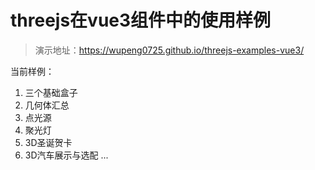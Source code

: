 # threejs在vue3组件中的使用样例

> 演示地址：https://wupeng0725.github.io/threejs-examples-vue3/

当前样例：

1. 三个基础盒子
2. 几何体汇总
3. 点光源
4. 聚光灯
5. 3D圣诞贺卡
6. 3D汽车展示与选配
...
